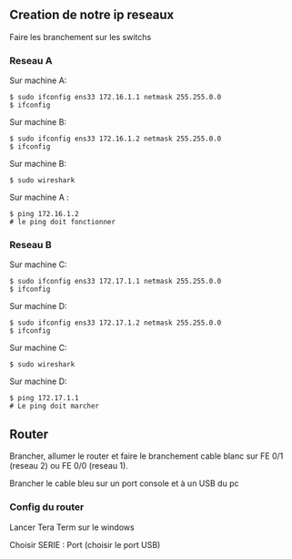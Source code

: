 
## __Creation de notre ip reseaux__

Faire les branchement sur les switchs

### Reseau A

Sur machine  A:

```shell
$ sudo ifconfig ens33 172.16.1.1 netmask 255.255.0.0
$ ifconfig
```

Sur machine B:

```shell
$ sudo ifconfig ens33 172.16.1.2 netmask 255.255.0.0
$ ifconfig
```

Sur machine B:

```shell
$ sudo wireshark
```

Sur machine A :

```shell
$ ping 172.16.1.2
# le ping doit fonctionner
```

### Reseau B

Sur machine C:

```shell
$ sudo ifconfig ens33 172.17.1.1 netmask 255.255.0.0
$ ifconfig
```

Sur machine D:

```shell
$ sudo ifconfig ens33 172.17.1.2 netmask 255.255.0.0
$ ifconfig
```

Sur machine C:

```shell
$ sudo wireshark
```

Sur machine D:

```shell
$ ping 172.17.1.1
# Le ping doit marcher
```


## __Router__

Brancher, allumer le router et faire le branchement cable blanc sur FE 0/1 (reseau 2) ou FE 0/0 (reseau 1).

Brancher le cable bleu sur un port console et à un USB du pc

### Config du router

Lancer Tera Term sur le windows

Choisir SERIE : Port (choisir le port USB)